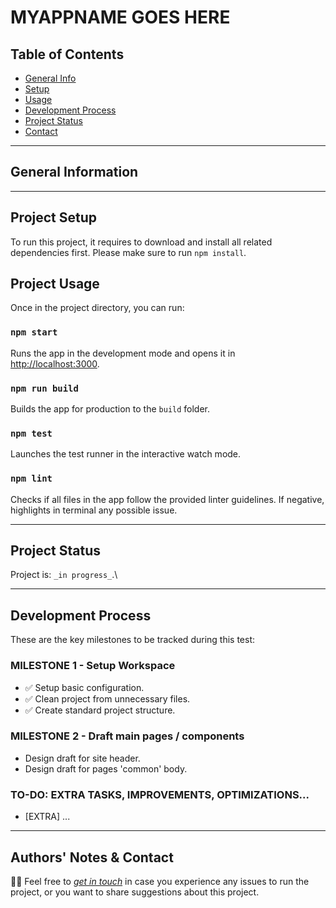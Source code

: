 # MYAPPNAME GOES HERE
<!-- > Live demo [_here_](https://www.example.com). If you have the project hosted somewhere, include the link here. -->


## Table of Contents
* [General Info](#general-information)
* [Setup](#setup)
* [Usage](#usage)
* [Development Process](#development-process)
* [Project Status](#project-status)
* [Contact](#contact)


---
## General Information
<!-- 
- Provide general information about your project here.
- What problem does it (intend to) solve?
- What is the purpose of your project?
- Why did you undertake it?
You don't have to answer all the questions - just the ones relevant to your project. 
-->


---
## Project Setup
To run this project, it requires to download and install all related dependencies first. Please make sure to run `npm install`. 


## Project Usage
Once in the project directory, you can run:

### `npm start`
Runs the app in the development mode and opens it in [http://localhost:3000](http://localhost:3000).

### `npm run build`
Builds the app for production to the `build` folder.

### `npm test`
Launches the test runner in the interactive watch mode.

### `npm lint`
Checks if all files in the app follow the provided linter guidelines. If negative, highlights in terminal any possible issue.


---
## Project Status
Project is: `_in progress_`.\
<!-- Project is: _in progress_ / _complete_ / _no longer being worked on_. 
If you are no longer working on it, provide reasons why. -->


---
## Development Process
These are the key milestones to be tracked during this test:

### MILESTONE 1 - Setup Workspace
- ✅ Setup basic configuration.
- ✅ Clean project from unnecessary files.
- ✅ Create standard project structure.

### MILESTONE 2 - Draft main pages / components
- Design draft for site header.
- Design draft for pages 'common' body.


<!-- 

### MILESTONE 2 - Connect to API
- Setup common services information.
- Get app ready to fetch data from API.
- Send test REST requests to model responses.
- ✅ Create aux functions to persist data in local storage.

### MILESTONE 3 - Draft main pages / components
- Design draft for site header.
- Design draft for site footer.
- Design draft for pages 'common' body.

### MILESTONE 4 - Navigate through pages
- Wrap app into React BrowserRouter.
- Provide navigation functionality to ...
- Include "back" navigation functionality at ...

...

-->

### TO-DO: EXTRA TASKS, IMPROVEMENTS, OPTIMIZATIONS...
- [EXTRA] ...



---
## Authors' Notes & Contact
👋🏻 Feel free to [_get in touch_](mailto:joel@jowdigital.tech) in case you experience any issues to run the project, or you want to share suggestions about this project.